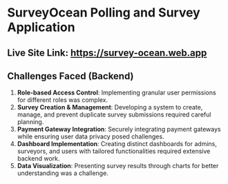 # SurveyOcean Polling and Survey Application

## Live Site Link: https://survey-ocean.web.app

## Challenges Faced (Backend)

1. **Role-based Access Control**: Implementing granular user permissions for different roles was complex.
2. **Survey Creation & Management**: Developing a system to create, manage, and prevent duplicate survey submissions required careful planning.
3. **Payment Gateway Integration**: Securely integrating payment gateways while ensuring user data privacy posed challenges.
4. **Dashboard Implementation**: Creating distinct dashboards for admins, surveyors, and users with tailored functionalities required extensive backend work.
5. **Data Visualization**: Presenting survey results through charts for better understanding was a challenge.
